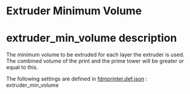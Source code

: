 # Extruder Minimum Volume


# extruder_min_volume description
The minimum volume to be extruded for each layer the extruder is used. The combined volume of the print and the prime tower will be greater or equal to this.

The following settings are defined in [fdmprinter.def.json](https://github.com/smartavionics/Cura/blob/mb-master/resources/definitions/fdmprinter.def.json) : extruder_min_volume